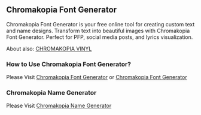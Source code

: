 ## Chromakopia Font Generator

Chromakopia Font Generator is your free online tool for creating custom text and name designs. Transform text into beautiful images with Chromakopia Font Generator. Perfect for PFP, social media posts, and lyrics visualization.

About also: [CHROMAKOPIA VINYL](https://www.youtube.com/watch?v=dL6LM4DyzU8)

### How to Use Chromakopia Font Generator?

Please Visit [Chromakopia Font Generator](https://chromakopia-font-generator.github.io/) or [Chromakopia Font Generator](https://chromakopia-font-generator.com/)

### Chromakopia Name Generator

Please Visit [Chromakopia Name Generator](https://chromakopia-font-generator.github.io/)

